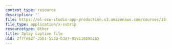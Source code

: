 ```yaml
---
content_type: resource
description: ''
file: https://ol-ocw-studio-app-production.s3.amazonaws.com/courses/18-085-computational-science-and-engineering-i-fall-2008/2f7fe82f35b1553ab3a7058116b9b2b5_Vw4Gw9No008.vtt
file_type: application/x-subrip
resourcetype: Other
title: 3play caption file
uid: 2f7fe82f-35b1-553a-b3a7-058116b9b2b5
---
```

